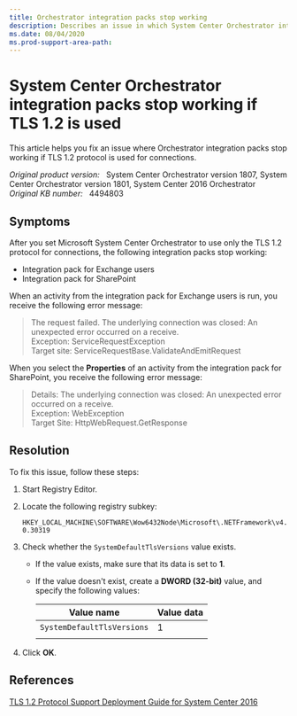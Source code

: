 ```yaml
---
title: Orchestrator integration packs stop working
description: Describes an issue in which System Center Orchestrator integration packs don't work together with TLS 1.2 connections.
ms.date: 08/04/2020
ms.prod-support-area-path:
---
```

# System Center Orchestrator integration packs stop working if TLS 1.2 is used

This article helps you fix an issue where Orchestrator integration packs stop working if TLS 1.2 protocol is used for connections.

_Original product version:_ &nbsp; System Center Orchestrator version 1807, System Center Orchestrator version 1801, System Center 2016 Orchestrator  
_Original KB number:_ &nbsp; 4494803

## Symptoms

After you set Microsoft System Center Orchestrator to use only the TLS 1.2 protocol for connections, the following integration packs stop working:

- Integration pack for Exchange users
- Integration pack for SharePoint

When an activity from the integration pack for Exchange users is run, you receive the following error message:

> The request failed. The underlying connection was closed: An unexpected error occurred on a receive.  
> Exception: ServiceRequestException  
> Target site: ServiceRequestBase.ValidateAndEmitRequest

When you select the **Properties** of an activity from the integration pack for SharePoint, you receive the following error message:

> Details: The underlying connection was closed: An unexpected error occurred on a receive.  
> Exception: WebException  
> Target Site: HttpWebRequest.GetResponse

## Resolution

To fix this issue, follow these steps:

1. Start Registry Editor.
2. Locate the following registry subkey:

    `HKEY_LOCAL_MACHINE\SOFTWARE\Wow6432Node\Microsoft\.NETFramework\v4.0.30319`

3. Check whether the `SystemDefaultTlsVersions` value exists.

   - If the value exists, make sure that its data is set to **1**.
   - If the value doesn't exist, create a **DWORD (32-bit)** value, and specify the following values:

     |Value name|Value data|
     |---|---|
     |`SystemDefaultTlsVersions`|1|
     |||

4. Click **OK**.

## References

[TLS 1.2 Protocol Support Deployment Guide for System Center 2016](https://support.microsoft.com/help/4051111)

